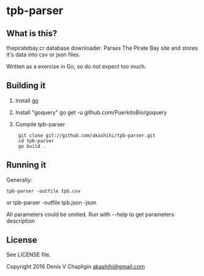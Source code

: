 # tpb-parser

## What is this?

thepiratebay.cr database downloader. Parses The Pirate Bay site and stores it's data into csv or json files.

Written as a exercise in Go, so do not expect too much.

## Building it

1. Install [go](http://golang.org/doc/install)

2. Install "goquery" go get -u github.com/PuerkitoBio/goquery

4. Compile tpb-parser

        git clone git://github.com/akashihi/tpb-parser.git
        cd tpb-parser
        go build .

## Running it

Generally:

    tpb-parser -outfile tpb.csv 
or
    tpb-parser -outfile tpb.json -json

All parameters could be omited. Run with --help to get parameters description

## License

See LICENSE file.

Copyright 2016 Denis V Chapligin <akashihi@gmail.com>
